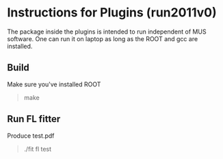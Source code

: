 # Instructions for Plugins (run2011v0) 

The package inside the plugins is intended to run independent of MUS software. 
One can run it on laptop as long as the ROOT and gcc are installed. 

## Build 

Make sure you've installed ROOT 
> make

## Run FL fitter

Produce test.pdf 

> ./fit fl test 






 
